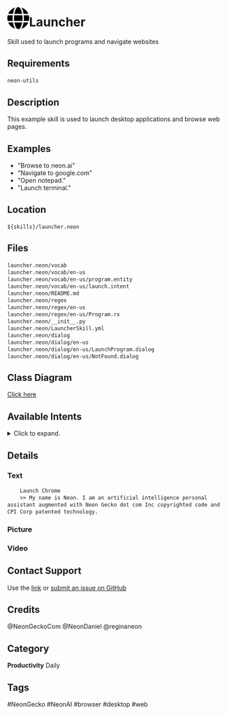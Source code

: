 # <img src='./logo.svg' card_color="#FF8600" width="50" style="vertical-align:bottom" style="vertical-align:bottom">Launcher

Skill used to launch programs and navigate websites

## Requirements

`neon-utils`

## Description

This example skill is used to launch desktop applications and browse web pages.

## Examples

- "Browse to neon.ai"
- "Navigate to google.com"
- "Open notepad."
- "Launch terminal."

## Location

    ${skills}/launcher.neon

## Files

    launcher.neon/vocab
    launcher.neon/vocab/en-us
    launcher.neon/vocab/en-us/program.entity
    launcher.neon/vocab/en-us/launch.intent
    launcher.neon/README.md
    launcher.neon/regex
    launcher.neon/regex/en-us
    launcher.neon/regex/en-us/Program.rx
    launcher.neon/__init__.py
    launcher.neon/LauncherSkill.yml
    launcher.neon/dialog
    launcher.neon/dialog/en-us
    launcher.neon/dialog/en-us/LaunchProgram.dialog
    launcher.neon/dialog/en-us/NotFound.dialog
  

## Class Diagram

[Click here](https://0000.us/klatchat/app/files/neon_images/class_diagrams/personal.png)

## Available Intents
<details>
<summary>Click to expand.</summary>
<br>

### launch.intent  

    (launch|lunch|open) {program}
      
### program.entity
 
    chrome
    chromium
    browser
    nautilus
    files
    file explorer
    terminal
    gnome terminal
    command line
    gedit
    g edit
    text edit
    text editor
    notepad 

</details>

## Details

### Text

        Launch Chrome
        >> My name is Neon. I am an artificial intelligence personal assistant augmented with Neon Gecko dot com Inc copyrighted code and CPI Corp patented technology.

### Picture

### Video

  

## Contact Support

Use the [link](https://neongecko.com/ContactUs) or [submit an issue on GitHub](https://help.github.com/en/articles/creating-an-issue)

## Credits
@NeonGeckoCom
@NeonDaniel
@reginaneon

## Category
**Productivity**
Daily

## Tags
#NeonGecko
#NeonAI
#browser
#desktop
#web